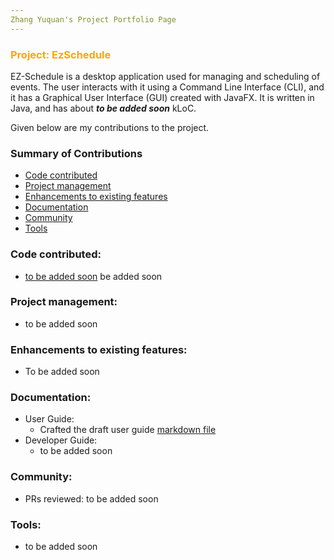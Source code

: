 ```yaml
---
Zhang Yuquan's Project Portfolio Page
---
```


### <span style="color:orange"> Project: EzSchedule </span>

EZ-Schedule is a desktop application used for managing and scheduling of events. The user interacts with it using a
Command Line Interface (CLI), and it has a Graphical User Interface (GUI) created with JavaFX. It is written in Java,
and has about ***to be added soon*** kLoC.

Given below are my contributions to the project.

### Summary of Contributions
* [Code contributed](#code-contributed-)
* [Project management](#project-management-)
* [Enhancements to existing features](#enhancements-to-existing-features-)
* [Documentation](#documentation-)
* [Community](#community-)
* [Tools](#tools-)


### Code contributed:
* [to be added soon](https://github.com/AY2223S2-CS2103-W17-3/tp)
be added soon

### Project management:
* to be added soon

### Enhancements to existing features:
* To be added soon

### Documentation:
* User Guide:
    * Crafted the draft user
      guide [markdown file](https://github.com/AY2223S2-CS2103-W17-3/tp/pull/27/commits/5b329d62e2dbc73966ab2a4e59998c8d0657c246)
* Developer Guide:
    * to be added soon

### Community:
* PRs reviewed: to be added soon

### Tools:
* to be added soon
